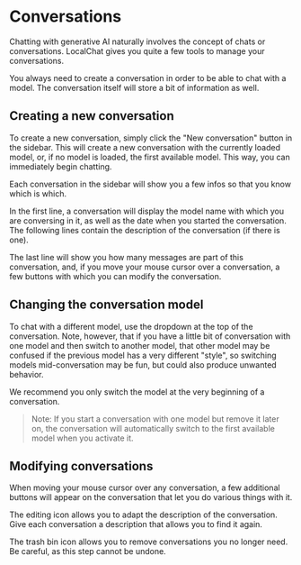 # Conversations

Chatting with generative AI naturally involves the concept of chats or conversations. LocalChat gives you quite a few tools to manage your conversations.

You always need to create a conversation in order to be able to chat with a model. The conversation itself will store a bit of information as well.

## Creating a new conversation

To create a new conversation, simply click the "New conversation" button in the sidebar. This will create a new conversation with the currently loaded model, or, if no model is loaded, the first available model. This way, you can immediately begin chatting.

Each conversation in the sidebar will show you a few infos so that you know which is which.

In the first line, a conversation will display the model name with which you are conversing in it, as well as the date when you started the conversation. The following lines contain the description of the conversation (if there is one).

The last line will show you how many messages are part of this conversation, and, if you move your mouse cursor over a conversation, a few buttons with which you can modify the conversation.

## Changing the conversation model

To chat with a different model, use the dropdown at the top of the conversation. Note, however, that if you have a little bit of conversation with one model and then switch to another model, that other model may be confused if the previous model has a very different "style", so switching models mid-conversation may be fun, but could also produce unwanted behavior.

We recommend you only switch the model at the very beginning of a conversation.

> Note: If you start a conversation with one model but remove it later on, the conversation will automatically switch to the first available model when you activate it.

## Modifying conversations

When moving your mouse cursor over any conversation, a few additional buttons will appear on the conversation that let you do various things with it.

The editing icon allows you to adapt the description of the conversation. Give each conversation a description that allows you to find it again.

The trash bin icon allows you to remove conversations you no longer need. Be careful, as this step cannot be undone.
